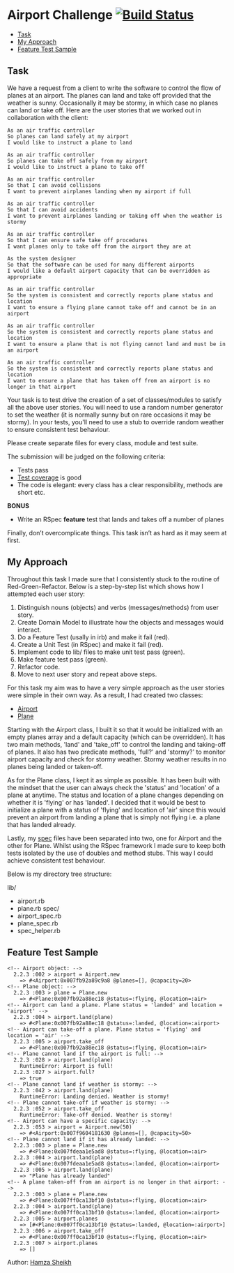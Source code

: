 

Airport Challenge [![Build Status](https://travis-ci.org/hsheikhm/airport_challenge.svg?branch=master)](https://travis-ci.org/hsheikhm/airport_challenge)
=================

* [Task](#task)
* [My Approach](#my-approach)
* [Feature Test Sample](#feature-test-sample)

Task
-----

We have a request from a client to write the software to control the flow of planes at an airport. The planes can land and take off provided that the weather is sunny. Occasionally it may be stormy, in which case no planes can land or take off.  Here are the user stories that we worked out in collaboration with the client:

```
As an air traffic controller
So planes can land safely at my airport
I would like to instruct a plane to land

As an air traffic controller
So planes can take off safely from my airport
I would like to instruct a plane to take off

As an air traffic controller
So that I can avoid collisions
I want to prevent airplanes landing when my airport if full

As an air traffic controller
So that I can avoid accidents
I want to prevent airplanes landing or taking off when the weather is stormy

As an air traffic controller
So that I can ensure safe take off procedures
I want planes only to take off from the airport they are at

As the system designer
So that the software can be used for many different airports
I would like a default airport capacity that can be overridden as appropriate

As an air traffic controller
So the system is consistent and correctly reports plane status and location
I want to ensure a flying plane cannot take off and cannot be in an airport

As an air traffic controller
So the system is consistent and correctly reports plane status and location
I want to ensure a plane that is not flying cannot land and must be in an airport

As an air traffic controller
So the system is consistent and correctly reports plane status and location
I want to ensure a plane that has taken off from an airport is no longer in that airport
```

Your task is to test drive the creation of a set of classes/modules to satisfy all the above user stories. You will need to use a random number generator to set the weather (it is normally sunny but on rare occasions it may be stormy). In your tests, you'll need to use a stub to override random weather to ensure consistent test behaviour.

Please create separate files for every class, module and test suite.

The submission will be judged on the following criteria:

* Tests pass
* [Test coverage](https://github.com/makersacademy/course/blob/master/pills/test_coverage.md) is good
* The code is elegant: every class has a clear responsibility, methods are short etc.

**BONUS**

* Write an RSpec **feature** test that lands and takes off a number of planes

Finally, don’t overcomplicate things. This task isn’t as hard as it may seem at first.


My Approach
------------

Throughout this task I made sure that I consistently stuck to the routine of Red-Green-Refactor.
Below is a step-by-step list which shows how I attempted each user story:

1) Distinguish nouns (objects) and verbs (messages/methods) from user story.
2) Create Domain Model to illustrate how the objects and messages would interact.
3) Do a Feature Test (usally in irb) and make it fail (red).
4) Create a Unit Test (in RSpec) and make it fail (red).
5) Implement code to lib/ files to make unit test pass (green).
5) Make feature test pass (green).
6) Refactor code.
7) Move to next user story and repeat above steps.

For this task my aim was to have a very simple approach as the user stories were simple in their own way.
As a result, I had created two classes:

* [Airport](https://github.com/hsheikhm/airport_challenge/blob/master/lib/airport.rb)
* [Plane](https://github.com/hsheikhm/airport_challenge/blob/master/lib/plane.rb)

Starting with the Airport class, I built it so that it would be initialized with an empty planes array and a
default capacity (which can be overridden). It has two main methods, 'land' and 'take_off' to control the landing and taking-off of planes. It also has two predicate methods, 'full?' and 'stormy?' to monitor airport capacity and check
for stormy weather. Stormy weather results in no planes being landed or taken-off.

As for the Plane class, I kept it as simple as possible. It has been built with the mindset that the user
can always check the 'status' and 'location' of a plane at anytime. The status and location of a plane
changes depending on whether it is 'flying' or has 'landed'. I decided that it would be best to initialize a plane
with a status of 'flying' and location of 'air' since this would prevent an airport from landing a plane that
is simply not flying i.e. a plane that has landed already.

Lastly, my [spec](https://github.com/hsheikhm/airport_challenge/tree/master/spec) files have been separated into two,
one for Airport and the other for Plane. Whilst using the RSpec framework I made sure to keep both tests isolated
by the use of doubles and method stubs. This way I could achieve consistent test behaviour.

Below is my directory tree structure:

lib/
  - airport.rb
  - plane.rb
spec/
  - airport_spec.rb
  - plane_spec.rb
  - spec_helper.rb


Feature Test Sample
--------------------
```
<!-- Airport object: -->
  2.2.3 :002 > airport = Airport.new
    => #<Airport:0x007fb92a89c9a8 @planes=[], @capacity=20>
<!-- Plane object: -->
  2.2.3 :003 > plane = Plane.new
    => #<Plane:0x007fb92a88ec18 @status=:flying, @location=:air>
<!-- Airport can land a plane. Plane status = 'landed' and location = 'airport' -->
  2.2.3 :004 > airport.land(plane)
    => #<Plane:0x007fb92a88ec18 @status=:landed, @location=:airport>
<!-- Airport can take-off a plane. Plane status = 'flying' and location = 'air' -->
  2.2.3 :005 > airport.take_off
    => #<Plane:0x007fb92a88ec18 @status=:flying, @location=:air>
<!-- Plane cannot land if the airport is full: -->
  2.2.3 :028 > airport.land(plane)
    RuntimeError: Airport is full!
  2.2.3 :027 > airport.full?
    => true
<!-- Plane cannot land if weather is stormy: -->
  2.2.3 :042 > airport.land(plane)
    RuntimeError: Landing denied. Weather is stormy!
<!-- Plane cannot take-off if weather is stormy: -->
  2.2.3 :052 > airport.take_off
    RuntimeError: Take-off denied. Weather is stormy!
<!-- Airport can have a specific capacity: -->
  2.2.3 :053 > airport = Airport.new(50)
    => #<Airport:0x007f9604181630 @planes=[], @capacity=50>
<!-- Plane cannot land if it has already landed: -->
  2.2.3 :003 > plane = Plane.new
    => #<Plane:0x007fdeaa1e5ad8 @status=:flying, @location=:air>
  2.2.3 :004 > airport.land(plane)
    => #<Plane:0x007fdeaa1e5ad8 @status=:landed, @location=:airport>
  2.2.3 :005 > airport.land(plane)
    => "Plane has already landed"
<!-- A plane taken-off from an airport is no longer in that airport: -->
  2.2.3 :003 > plane = Plane.new
    => #<Plane:0x007ff0ca13bf10 @status=:flying, @location=:air>
  2.2.3 :004 > airport.land(plane)
    => #<Plane:0x007ff0ca13bf10 @status=:landed, @location=:airport>
  2.2.3 :005 > airport.planes
    => [#<Plane:0x007ff0ca13bf10 @status=:landed, @location=:airport>]
  2.2.3 :006 > airport.take_off
    => #<Plane:0x007ff0ca13bf10 @status=:flying, @location=:air>
  2.2.3 :007 > airport.planes
    => []
```

Author: [Hamza Sheikh](https://github.com/hsheikhm)
